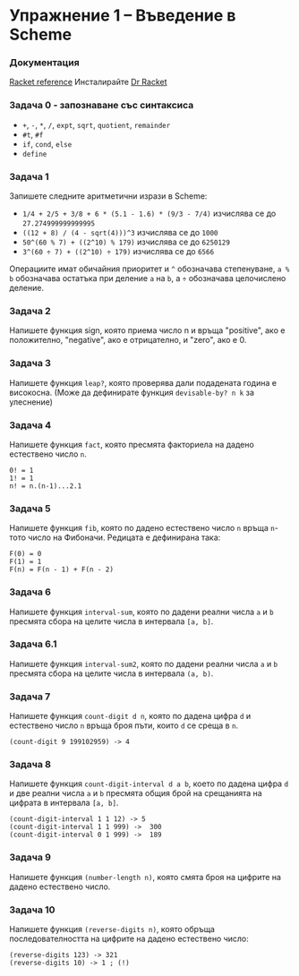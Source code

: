# Упражнение 1 – Въведение в Scheme

### Документация
[Racket reference](https://docs.racket-lang.org/reference/)
Инсталирайте [Dr Racket](https://racket-lang.org/)

### Задача 0 - запознаване със синтаксиса
- `+`, `-`, `*`, `/`, `expt`, `sqrt`, `quotient`, `remainder`
- `#t`, `#f`
- `if`, `cond`, `else`
- `define`

### Задача 1
Запишете следните аритметични изрази в Scheme:
- `1/4 + 2/5 + 3/8 + 6 * (5.1 - 1.6) * (9/3 - 7/4)`    изчислява се до `27.274999999999995`
-  `((12 + 8) / (4 - sqrt(4)))^3` изчислява се до `1000`
- `50^(60 % 7) + ((2^10) % 179)`    изчислява се до `6250129`
- `3^(60 ÷ 7) + ((2^10) ÷ 179)`    изчислява се до `6566`

Операциите имат обичайния приоритет и `^` обозначава степенуване, `a % b` обозначава остатъка при деление `a` на `b`, a `÷` обозначава целочислено деление.

### Задача 2
Напишете функция sign, която приема число n и връща "positive", ако е положително, "negative", ако е отрицателно, и "zero", ако е 0.

### Задача 3
Напишете функция `leap?`, която проверява дали подадената година е високосна. (Може да дефинирате функция `devisable-by? n k` за улеснение)

### Задача 4
Напишете функция `fact`, която пресмята факториела на дадено естествено число `n`.
```
0! = 1
1! = 1
n! = n.(n-1)...2.1
```

### Задача 5
Напишете функция `fib`, която по дадено естествено число `n` връща `n`-тото число на Фибоначи. Редицата е дефинирана така:
```
F(0) = 0
F(1) = 1
F(n) = F(n - 1) + F(n - 2)
```

### Задача 6
Напишете функция `interval-sum`, която по дадени реални числа `a` и `b` пресмята сбора на целите числа в интервала `[a, b]`.

### Задача 6.1
Напишете функция `interval-sum2`, която по дадени реални числа `a` и `b` пресмята сбора на целите числа в интервала `(a, b)`.

### Задача 7
Напишете функция `count-digit d n`, която по дадена цифра `d` и естествено число `n` връща броя пъти, които `d` се среща в `n`.
```
(count-digit 9 199102959) -> 4
```

### Задача 8
Напишете функция `count-digit-interval d a b`, което по дадена цифра `d`  и две реални числа `a` и `b` пресмята общия брой на срещанията на цифрата в интервала `[a, b]`.
```
(count-digit-interval 1 1 12) -> 5
(count-digit-interval 1 1 999) ->  300
(count-digit-interval 0 1 999) ->  189
```

### Задача 9
Напишете функция `(number-length n)`, която смята броя на цифрите на дадено естествено число.

### Задача 10
Напишете функция `(reverse-digits n)`, която обръща последователността на цифрите на дадено естествено число:
```
(reverse-digits 123) -> 321
(reverse-digits 10) -> 1 ; (!)
```
